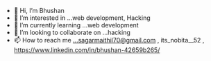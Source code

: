 - 👋 Hi, I’m Bhushan
- 👀 I’m interested in ...web development, Hacking
- 🌱 I’m currently learning ...web development
- 💞️ I’m looking to collaborate on ...hacking
- 📫 How to reach me ...sagarmaithil70@gmail.com  , its_nobita__52 , https://www.linkedin.com/in/bhushan-42659b265/

<!---
Itssagarcode/Itssagarcode is a ✨ special ✨ repository because its `README.md` (this file) appears on your GitHub profile.
You can click the Preview link to take a look at your changes.
--->
